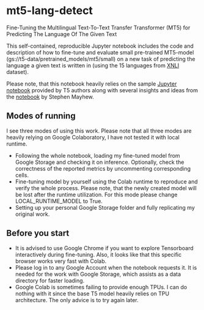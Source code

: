 # mt5-lang-detect
Fine-Tuning the Multilingual Text-To-Text Transfer Transformer (MT5) for Predicting The Language Of The Given Text

This self-contained, reproducible Jupyter notebook includes the code and description of how to fine-tune and evaluate small pre-trained MT5-model (gs://t5-data/pretrained_models/mt5/small) on a new task of predicting the language a given text is written in (using the 15 languages from [XNLI](https://www.tensorflow.org/datasets/catalog/xnli) dataset).

Please note, that this notebook heavily relies on the sample [Jupyter notebook](https://github.com/google-research/text-to-text-transfer-transformer/blob/main/notebooks/t5-trivia.ipynb) provided by T5 authors along with several insights and ideas from the [notebook](https://github.com/mayhewsw/multilingual-t5/blob/master/notebooks/mt5-xnli.ipynb) by Stephen Mayhew.

## Modes of running
I see three modes of using this work. Please note that all three modes are heavily relying on Google Colaboratory, I have not tested it with local runtime.

- Following the whole notebook, loading my fine-tuned model from Google Storage and checking it on inference. Optionally, check the correctness of the reported metrics by uncommenting corresponding cells.
- Fine-tuning model by yourself using the Colab runtime to reproduce and verify the whole process. Please note, that the newly created model will be lost after the runtime utilization. For this mode please change LOCAL_RUNTIME_MODEL to True.
- Setting up your personal Google Storage folder and fully replicating my original work.

## Before you start
- It is advised to use Google Chrome if you want to explore Tensorboard interactively during fine-tuning. Also, it looks like that this specific browser works very fast with Colab.
- Please log in to any Google Account when the notebook requests it. It is needed for the work with Google Storage, which assists as a data directory for faster loading.
- Google Colab is sometimes failing to provide enough TPUs. I can do nothing with it since the base T5 model heavily relies on TPU architecture. The only advice is to try again later.
